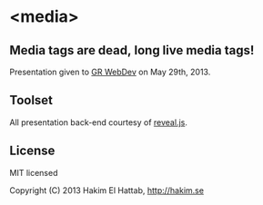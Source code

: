 # &lt;media&gt;
## Media tags are dead,&nbsp;long live media tags!

Presentation given to <a href="http://www.meetup.com/grwebdev/">GR WebDev</a> on May 29th, 2013.

## Toolset

All presentation back-end courtesy of <a href="https://github.com/hakimel/reveal.js">reveal.js</a>.

## License

MIT licensed

Copyright (C) 2013 Hakim El Hattab, http://hakim.se

